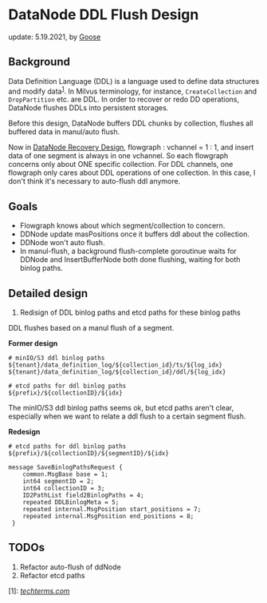 # DataNode DDL Flush Design

update: 5.19.2021, by [Goose](https://github.com/XuanYang-cn)

## Background

Data Definition Language (DDL) is a language used to define data structures and modify data<sup>[1](#techterms1)</sup>.
In Milvus terminology, for instance, `CreateCollection` and `DropPartition` etc. are DDL. In order to recover
or redo DD operations, DataNode flushes DDLs into persistent storages.

Before this design, DataNode buffers DDL chunks by collection, flushes all buffered data in manul/auto flush.

Now in [DataNode Recovery Design](datanode_recover_design_0513_2021.md), flowgraph : vchannel = 1 : 1, and insert
data of one segment is always in one vchannel. So each flowgraph concerns only about ONE specific collection. For
DDL channels, one flowgraph only cares about DDL operations of one collection. In this case,
I don't think it's necessary to auto-flush ddl anymore.

## Goals

-  Flowgraph knows about which segment/collection to concern.
-  DDNode update masPositions once it buffers ddl about the collection.
-  DDNode won't auto flush.
-  In manul-flush, a background flush-complete goroutinue waits for DDNode and InsertBufferNode both done
flushing, waiting for both binlog paths.

## Detailed design

1. Redisign of DDL binlog paths and etcd paths for these binlog paths


DDL flushes based on a manul flush of a segment.

**Former design**
```
# minIO/S3 ddl binlog paths
${tenant}/data_definition_log/${collection_id}/ts/${log_idx}
${tenant}/data_definition_log/${collection_id}/ddl/${log_idx}

# etcd paths for ddl binlog paths
${prefix}/${collectionID}/${idx}
```

The minIO/S3 ddl binlog paths seems ok, but etcd paths aren't clear, especially when we want to relate a ddl flush
to a certain segment flush.

**Redesign**
```
# etcd paths for ddl binlog paths
${prefix}/${collectionID}/${segmentID}/${idx}
```

```
message SaveBinlogPathsRequest {
    common.MsgBase base = 1;
    int64 segmentID = 2;
    int64 collectionID = 3;
    ID2PathList field2BinlogPaths = 4;
    repeated DDLBinlogMeta = 5;
    repeated internal.MsgPosition start_positions = 7;
    repeated internal.MsgPosition end_positions = 8; 
 }
```

## TODOs

1. Refactor auto-flush of ddNode
3. Refactor etcd paths

<a name="techterms1">[1]</a>: *[techterms.com](https://techterms.com/definition/ddl#:~:text=Stands%20for%20%22Data%20Definition%20Language,SQL%2C%20the%20Structured%20Query%20Language)*

